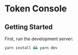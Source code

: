 # Token Console

## Getting Started

First, run the development server:

```bash
yarn install && yarn dev
```
